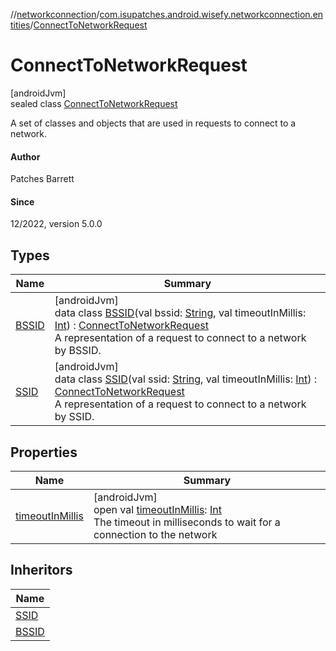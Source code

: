 //[networkconnection](../../../index.md)/[com.isupatches.android.wisefy.networkconnection.entities](../index.md)/[ConnectToNetworkRequest](index.md)

# ConnectToNetworkRequest

[androidJvm]\
sealed class [ConnectToNetworkRequest](index.md)

A set of classes and objects that are used in requests to connect to a network.

#### Author

Patches Barrett

#### Since

12/2022, version 5.0.0

## Types

| Name | Summary |
|---|---|
| [BSSID](-b-s-s-i-d/index.md) | [androidJvm]<br>data class [BSSID](-b-s-s-i-d/index.md)(val bssid: [String](https://kotlinlang.org/api/latest/jvm/stdlib/kotlin/-string/index.html), val timeoutInMillis: [Int](https://kotlinlang.org/api/latest/jvm/stdlib/kotlin/-int/index.html)) : [ConnectToNetworkRequest](index.md)<br>A representation of a request to connect to a network by BSSID. |
| [SSID](-s-s-i-d/index.md) | [androidJvm]<br>data class [SSID](-s-s-i-d/index.md)(val ssid: [String](https://kotlinlang.org/api/latest/jvm/stdlib/kotlin/-string/index.html), val timeoutInMillis: [Int](https://kotlinlang.org/api/latest/jvm/stdlib/kotlin/-int/index.html)) : [ConnectToNetworkRequest](index.md)<br>A representation of a request to connect to a network by SSID. |

## Properties

| Name | Summary |
|---|---|
| [timeoutInMillis](timeout-in-millis.md) | [androidJvm]<br>open val [timeoutInMillis](timeout-in-millis.md): [Int](https://kotlinlang.org/api/latest/jvm/stdlib/kotlin/-int/index.html)<br>The timeout in milliseconds to wait for a connection to the network |

## Inheritors

| Name |
|---|
| [SSID](-s-s-i-d/index.md) |
| [BSSID](-b-s-s-i-d/index.md) |
